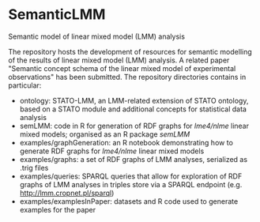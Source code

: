# SemanticLMM
Semantic model of linear mixed model (LMM) analysis

The repository hosts the development of resources for semantic modelling of the results of linear mixed model (LMM) analysis. 
A related paper "Semantic concept schema of the linear mixed model of experimental observations" has been submitted.
The repository directories contains in particular:
  - ontology: STATO-LMM, an LMM-related extension of STATO ontology, based on a STATO module and additional concepts for statistical data analysis
  - semLMM: code in R for generation of RDF graphs for *lme4/nlme* linear mixed models; organised as an R package *semLMM*
  - examples/graphGeneration: an R notebook demonstrating how to generate RDF graphs for *lme4/nlme* linear mixed models
  - examples/graphs: a set of RDF graphs of LMM analyses, serialized as .trig files
  - examples/queries: SPARQL queries that allow for exploration of RDF graphs of LMM analyses in triples store via a SPARQL endpoint (e.g. http://lmm.cropnet.pl/sparql)
  - examples/examplesInPaper: datasets and R code used to generate examples for the paper

